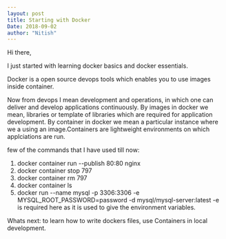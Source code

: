 ```yaml
---
layout: post
title: Starting with Docker
Date: 2018-09-02
author: "Nitish"
---
```

Hi there,

I just started with learning docker basics and docker essentials.

Docker is a open source devops tools which enables you to use images inside container.

Now from devops I mean development and operations, in which one can deliver and develop applications continuously.
By images in docker we mean, libraries or template of libraries which are required for application development.
By container in docker we mean a particular instance where we a using an image.Containers are lightweight environments on which applciations are run.

few of the commands that I have used till now:
1.  docker container run --publish 80:80 nginx
2. docker container stop 797
3. docker container rm 797
4. docker container ls
5. docker run --name mysql -p 3306:3306 -e MYSQL_ROOT_PASSWORD=password -d mysql/mysql-server:latest
-e is required here as it is used to give the environment variables.


Whats next: to learn how to write dockers files, use Containers in local development.
